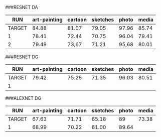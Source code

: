 ###RESNET DA
                    
 RUN |art-painting | cartoon | sketches | photo | media
------| -------------|-----------|---------  |------   |--------|
TARGET|84.88        |81.07      |79.05       |97.96    |85.74
1     |78.41           |  72.44      | 70.75     |96.04   |   79.41
2     |79.49           |  73,67      | 71.21     |95,68   |   80.01

###RESNET DG 
                    
 RUN |art-painting | cartoon | sketches | photo | media
------| -------------|-----------|---------  |------   |--------|
TARGET|79.42     |75.25     |71.35       |96.03    |80.51
1     |          |      |     |   |


###ALEXNET DG 
                    
 RUN |art-painting | cartoon | sketches | photo | media
------| -------------|-----------|---------  |------   |--------|
TARGET|67.63     |71.71     |65.18       |89    |73.38
1     |68.99           |  70.22      | 61.00     |89.64   |  



 
